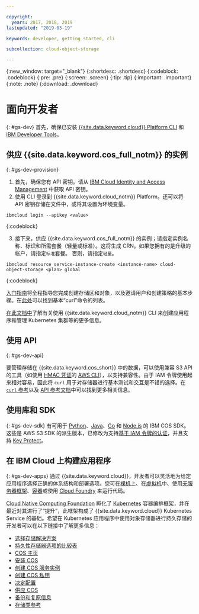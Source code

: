 ```yaml
---

copyright:
  years: 2017, 2018, 2019
lastupdated: "2019-03-19"

keywords: developer, getting started, cli

subcollection: cloud-object-storage

---
```

{:new_window: target="_blank"}
{:shortdesc: .shortdesc}
{:codeblock: .codeblock}
{:pre: .pre}
{:screen: .screen}
{:tip: .tip}
{:important: .important}
{:note: .note}
{:download: .download} 

# 面向开发者
{: #gs-dev}
首先，确保已安装 [{{site.data.keyword.cloud}} Platform CLI](https://cloud.ibm.com/docs/cli/index.html) 和 [IBM Developer Tools](https://cloud.ibm.com/docs/cloudnative/idt/index.html)。

## 供应 {{site.data.keyword.cos_full_notm}} 的实例
{: #gs-dev-provision}

  1. 首先，确保您有 API 密钥。请从 [IBM Cloud Identity and Access Management](https://cloud.ibm.com/iam/apikeys) 中获取 API 密钥。
  2. 使用 CLI 登录到 {{site.data.keyword.cloud_notm}} Platform。还可以将 API 密钥存储在文件中，或将其设置为环境变量。

```
ibmcloud login --apikey <value>
```
{:codeblock}

  3. 接下来，供应 {{site.data.keyword.cos_full_notm}} 的实例；请指定实例名称、标识和所需套餐（轻量或标准）。这将生成 CRN。如果您拥有的是升级的帐户，请指定`标准`套餐。 否则，请指定`轻量`。

```
ibmcloud resource service-instance-create <instance-name> cloud-object-storage <plan> global
```
{:codeblock}

[入门指南](/docs/services/cloud-object-storage?topic=cloud-object-storage-getting-started)将全程指导您完成创建存储区和对象，以及邀请用户和创建策略的基本步骤。在[此处](/docs/services/cloud-object-storage/cli?topic=cloud-object-storage-curl)可以找到基本“curl”命令的列表。

[在此文档中](/docs/cli/reference/ibmcloud?topic=cloud-cli-ibmcloud_cli)了解有关使用 {{site.data.keyword.cloud_notm}} CLI 来创建应用程序和管理 Kubernetes 集群等的更多信息。


## 使用 API
{: #gs-dev-api}

要管理存储在 {{site.data.keyword.cos_short}} 中的数据，可以使用兼容 S3 API 的工具（如使用 [HMAC 凭证](/docs/services/cloud-object-storage/hmac?topic=cloud-object-storage-hmac)的 [AWS CLI](/docs/services/cloud-object-storage/cli?topic=cloud-object-storage-aws-cli)），以支持兼容性。由于 IAM 令牌使用起来相对容易，因此将 `curl` 用于对存储器进行基本测试和交互是不错的选择。在 [`curl` 参考](/docs/services/cloud-object-storage/cli?topic=cloud-object-storage-curl)以及 [API 参考文档](/docs/services/cloud-object-storage/api-reference?topic=cloud-object-storage-compatibility-api)中可以找到更多相关信息。

## 使用库和 SDK
{: #gs-dev-sdk}
有可用于 [Python](/docs/services/cloud-object-storage/libraries?topic=cloud-object-storage-python)、[Java](/docs/services/cloud-object-storage/libraries?topic=cloud-object-storage-java)、[Go](/docs/services/cloud-object-storage/libraries?topic=cloud-object-storage-go) 和 [Node.js](/docs/services/cloud-object-storage/libraries?topic=cloud-object-storage-node) 的 IBM COS SDK。这些是 AWS S3 SDK 的派生版本，已修改为支持[基于 IAM 令牌的认证](/docs/services/cloud-object-storage/iam?topic=cloud-object-storage-iam-overview)，并且支持 [Key Protect](/docs/services/cloud-object-storage/basics?topic=cloud-object-storage-encryption)。 

## 在 IBM Cloud 上构建应用程序
{: #gs-dev-apps}
通过 {{site.data.keyword.cloud}}，开发者可以灵活地为给定应用程序选择正确的体系结构和部署选项。您可在[裸机](https://cloud.ibm.com/catalog/infrastructure/bare-metal)上、在[虚拟机](https://cloud.ibm.com/catalog/infrastructure/virtual-server-group)中、使用[无服务器框架](https://cloud.ibm.com/openwhisk)、[容器](https://cloud.ibm.com/kubernetes/catalog/cluster)或使用 [Cloud Foundry](https://cloud.ibm.com/catalog/starters/sdk-for-nodejs) 来运行代码。 

[Cloud Native Computing Foundation](https://www.cncf.io) 孵化了 [Kubernetes](https://kubernetes.io) 容器编排框架，并在最近对其进行了“提升”，此框架构成了 {{site.data.keyword.cloud}} Kubernetes Service 的基础。希望在 Kubernetes 应用程序中使用对象存储器进行持久存储的开发者可以在以下链接中了解更多信息：

 * [选择存储解决方案](/docs/containers?topic=containers-storage_planning#choose_storage_solution)
 * [持久性存储器选项的比较表](/docs/containers?topic=containers-storage_planning#persistent_storage_overview)
 * [COS 主页](/docs/containers?topic=containers-object_storage)
 * [安装 COS](/docs/containers?topic=containers-object_storage#install_cos)
 * [创建 COS 服务实例](/docs/containers?topic=containers-object_storage#create_cos_service)
 * [创建 COS 私钥](/docs/containers?topic=containers-object_storage#create_cos_secret)
 * [决定配置](/docs/containers?topic=containers-object_storage#configure_cos)
 * [供应 COS](/docs/containers?topic=containers-object_storage#add_cos)
 * [备份和复原信息](/docs/containers?topic=containers-object_storage#backup_restore)
 * [存储类参考](/docs/containers?topic=containers-object_storage#storageclass_reference)


